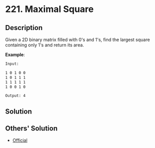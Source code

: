 # 221. Maximal Square

## Description

Given a 2D binary matrix filled with 0's and 1's, find the largest square containing only 1's and return its area.

**Example**:

```txt
Input:

1 0 1 0 0
1 0 1 1 1
1 1 1 1 1
1 0 0 1 0

Output: 4
```

## Solution

## Others' Solution

* [Official](https://leetcode.com/problems/maximal-square/solution/)
